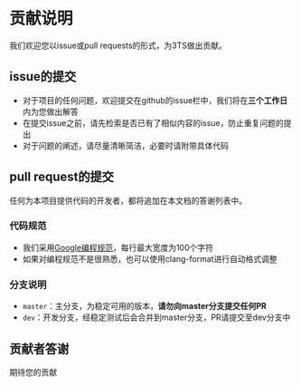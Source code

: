 # 贡献说明

我们欢迎您以issue或pull requests的形式，为3TS做出贡献。

## issue的提交

- 对于项目的任何问题，欢迎提交在github的issue栏中，我们将在**三个工作日**内为您做出解答
- 在提交issue之前，请先检索是否已有了相似内容的issue，防止重复问题的提出
- 对于问题的阐述，请尽量清晰简洁，必要时请附带具体代码

## pull request的提交

任何为本项目提供代码的开发者，都将追加在本文档的答谢列表中。

### 代码规范

- 我们采用[Google编程规范](https://google.github.io/styleguide/cppguide.html)，每行最大宽度为100个字符
- 如果对编程规范不是很熟悉，也可以使用clang-format进行自动格式调整


### 分支说明

 - `master`：主分支，为稳定可用的版本，**请勿向master分支提交任何PR**
 - `dev`：开发分支，经稳定测试后会合并到master分支，PR请提交至dev分支中

## 贡献者答谢

期待您的贡献
